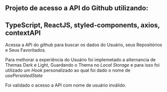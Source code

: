 ## Projeto de acesso a API do Github utilizando:
## TypeScript, ReactJS, styled-components, axios, contextAPI
Acessa a API do *github* para buscar os dados do Usuário, seus Repositórios e Seus Favoritados.

Para melhorar a experiência do Usuário foi implemetado a alternancia de Themas Dark e Light, Guardando o Thema no *Local Storage* e para isso foi utilizado um *Hook* personalizado ao qual foi dado o nome de *usePersistedState*

Foi validado o acesso a API com nome de usuário inválido.




